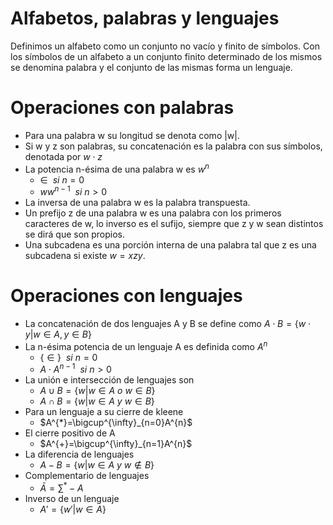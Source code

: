 # Alfabetos, palabras y lenguajes
Definimos un alfabeto como un conjunto no vacío y finito de símbolos. Con los símbolos de un alfabeto a un conjunto finito determinado de los mismos se denomina palabra y el conjunto de las mismas forma un lenguaje.
# Operaciones con palabras
- Para una palabra w su longitud se denota como |w|.
- Si w y z son palabras, su concatenación es la palabra con sus símbolos, denotada por $w\cdot z$
- La potencia n-ésima de una palabra w es $w^{n}$
	- $\in\ \ si\ n=0$
	- $ww^{n-1}\ \ si\ n>0$
- La inversa de una palabra w es la palabra transpuesta.
- Un prefijo z de una palabra w es una palabra con los primeros caracteres de w, lo inverso es el sufijo, siempre que z y w sean distintos se dirá que son propios.
- Una subcadena es una porción interna de una palabra tal que z es una subcadena si existe $w=xzy$.

# Operaciones con lenguajes
- La concatenación de dos lenguajes A y B se define como $A\cdot B=\{w\cdot y|w\in A, y\in B\}$
- La n-ésima potencia de un lenguaje A es definida como $A^{n}$
	- $\{\in\}\ \ si \ n=0$
	- $A\cdot A^{n-1}\ \ si \ n>0$
- La unión e intersección de lenguajes son
	- $A\cup B=\{w|w\in A\ o\ w\in B\}$
	- $A\cap B= \{w|w\in A\ y\ w \in B\}$
- Para un lenguaje a su cierre de kleene
	- $A^{*}=\bigcup^{\infty}_{n=0}A^{n}$
- El cierre positivo de A
	- $A^{+}=\bigcup^{\infty}_{n=1}A^{n}$
- La diferencia de lenguajes
	- $A-B=\{w|w\in A\ y \ w\notin B\}$
- Complementario de lenguajes
	- $\bar{A}=\sum^{*}-A$
- Inverso de un lenguaje
	- $A'=\{w'|w\in A\}$
